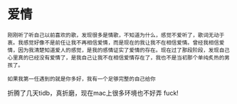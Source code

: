 # 爱情

    刚刚听了听自己以前喜欢的歌，发现很多是情歌，不知道为什么，感觉不爱听了，歌词无动于衷。我感觉好像不是前任让我不再相信爱情，而是现在的我让我不在相信爱情。曾经我相信爱情，因为我清楚知道爱人的感觉，是我的感情证实了爱情的存在。现在过了那段阶段，发现自己心里真的已经没有爱情了，是我自己让我不在相信爱情存在了，我也不是当初那个单纯炙热的男孩了。

    如果我第一任遇到的就是你多好，我有一个足够完整的自己给你


折腾了几天tidb，真折磨，现在mac上很多环境也不好弄 fuck!
